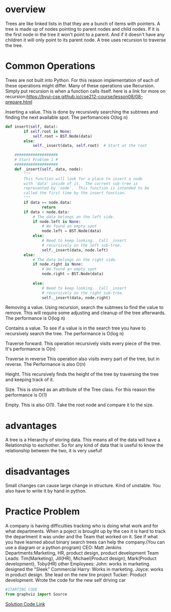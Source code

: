 # overview
Trees are like linked lists in that they are a bunch of items with pointers. A tree is made up of nodes pointing to parent nodes and child nodes. If it is the first node in the tree it won't point to a parent. And if it doesn't have any children it will only point to its parent node. A tree uses recursion to traverse the tree.


# Common Operations 
Trees are not built into Python. For this reason implementation of each of these operations might differ. Many of these operations use Recursion. Simply put recursion is when a function calls itself.
here is a link for more on recursion:https://byui-cse.github.io/cse212-course/lesson08/08-prepare.html

Inserting a value. This is done by recursively searching the subtrees and finding the next available spot. The perfomanceis O(log n)
```python
def insert(self, data):
        if self.root is None:
            self.root = BST.Node(data)
        else:
            self._insert(data, self.root)  # Start at the root

    ###################
    # Start Problem 1 #
    ###################
    def _insert(self, data, node):
        """
        This function will look for a place to insert a node
        with 'data' inside of it.  The current sub-tree is
        represented by 'node'.  This function is intended to be
        called the first time by the insert function.
        """
        if data == node.data:
                return
        if data < node.data:
            # The data belongs on the left side.
            if node.left is None:
                # We found an empty spot
                node.left = BST.Node(data)
            else:
                # Need to keep looking.  Call _insert
                # recursively on the left sub-tree.
                self._insert(data, node.left)
        else:
            # The data belongs on the right side.
            if node.right is None:
                # We found an empty spot
                node.right = BST.Node(data)
            
            else:
                # Need to keep looking.  Call _insert
                # recursively on the right sub-tree.
                self._insert(data, node.right)
```

Removing a value. Using recursion, search the subtrees to find the value to remove. This will require some adjusting and cleanup of the tree afterwards. The performance is O(log n)

Contains a value. To see if a value is in the search tree you have to recursively search the tree. The performance is O(log n)

Traverse forward. This operation recursively visits every piece of the tree. It's performance is O(n)

Traverse in reverse This operation also visits every part of the tree, but in reverse. The Performance is also O(n)

Height. This recursively finds the height of the tree by traversing the tree and keeping track of it.

Size. This is stored as an attribute of the Tree class. For this reason the performance is O(1)

Empty. This is also O(1). Take the root node and compare it to the size.

# advantages
A tree is a Hierarchy of storing data. This means all of the data will have a Relationship to eachother. So for any kind of data that is useful to know the relationship between the two, it is very useful!

# disadvantages
Small changes can cause large change in structure. Kind of unstable. You also have to write it by hand in python.

# Practice Problem
A company is having difficulties tracking who is doing what work and for what departments. When a poject is brought up by the ceo it is hard to track the department it was under and the Team that worked on it. See if what you have learned about binary search trees can help the company.(You can use a diagram or a python program)
CEO: Matt Jenkins
Departments:Marketing, HR, product design, product development
Team Leads: Tim(Marketing), Jill(HR), Michael(Product design), Mark(Product development), Toby(HR)
other Employees:
John: works in marketing. designed the "Sleek" Commercial
Harry: Works in marketing.
Joyce: works in product design. She lead on the new tire project
Tucker: Product development. Wrote the code for the new self driving car

```python
#STARTING CODE
from graphviz import Source
```

[Solution Code Link](https://github.com/tuckerhoppe/DataStructuresTutorial/blob/main/Treesolution.py)



